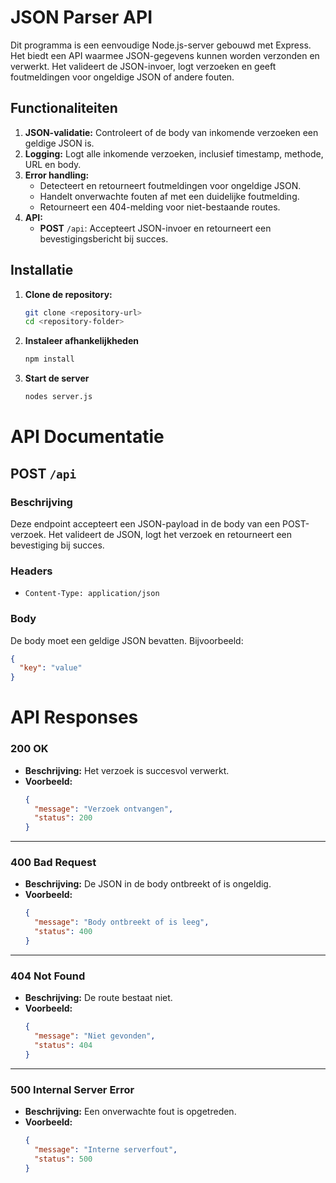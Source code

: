 # JSON Parser API

Dit programma is een eenvoudige Node.js-server gebouwd met Express. Het biedt een API waarmee JSON-gegevens kunnen worden verzonden en verwerkt. Het valideert de JSON-invoer, logt verzoeken en geeft foutmeldingen voor ongeldige JSON of andere fouten.

## Functionaliteiten

1. **JSON-validatie:** Controleert of de body van inkomende verzoeken een geldige JSON is.
2. **Logging:** Logt alle inkomende verzoeken, inclusief timestamp, methode, URL en body.
3. **Error handling:**
   - Detecteert en retourneert foutmeldingen voor ongeldige JSON.
   - Handelt onverwachte fouten af met een duidelijke foutmelding.
   - Retourneert een 404-melding voor niet-bestaande routes.
4. **API:** 
   - **POST** `/api`: Accepteert JSON-invoer en retourneert een bevestigingsbericht bij succes.

## Installatie

1. **Clone de repository:**
   ```bash
   git clone <repository-url>
   cd <repository-folder>
   ```

2. **Instaleer afhankelijkheden**
    ``` bash
    npm install
    ```

3. **Start de server**
    ``` bash
    nodes server.js
    ```

# API Documentatie

## POST `/api`

### Beschrijving
Deze endpoint accepteert een JSON-payload in de body van een POST-verzoek. Het valideert de JSON, logt het verzoek en retourneert een bevestiging bij succes.

### Headers
- `Content-Type: application/json`

### Body
De body moet een geldige JSON bevatten. Bijvoorbeeld:
```json
{
  "key": "value"
}
```

# API Responses

### **200 OK**
- **Beschrijving:** Het verzoek is succesvol verwerkt.
- **Voorbeeld:**
  ```json
  {
    "message": "Verzoek ontvangen",
    "status": 200
  }
  ```

---

### **400 Bad Request**
- **Beschrijving:** De JSON in de body ontbreekt of is ongeldig.
- **Voorbeeld:**
  ```json
  {
    "message": "Body ontbreekt of is leeg",
    "status": 400
  }
  ```

---

### **404 Not Found**
- **Beschrijving:** De route bestaat niet.
- **Voorbeeld:**
  ```json
  {
    "message": "Niet gevonden",
    "status": 404
  }
  ```

---

### **500 Internal Server Error**
- **Beschrijving:** Een onverwachte fout is opgetreden.
- **Voorbeeld:**
  ```json
  {
    "message": "Interne serverfout",
    "status": 500
  }
  ```